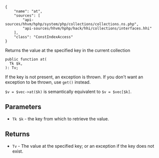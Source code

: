 ``` yamlmeta
{
    "name": "at",
    "sources": [
        "api-sources/hhvm/hphp/system/php/collections/collections.ns.php",
        "api-sources/hhvm/hphp/hack/hhi/collections/interfaces.hhi"
    ],
    "class": "ConstIndexAccess"
}
```




Returns the value at the specified key in the current collection




``` Hack
public function at(
  Tk $k,
): Tv;
```




If the key is not present, an exception is thrown. If you don't want an
exception to be thrown, use ` get() ` instead.




` $v = $vec->at($k) ` is semantically equivalent to `` $v = $vec[$k] ``.




## Parameters




+ ` Tk $k ` - the key from which to retrieve the value.




## Returns




* ` Tv ` - The value at the specified key; or an exception if the key does
  not exist.
<!-- HHAPIDOC -->
